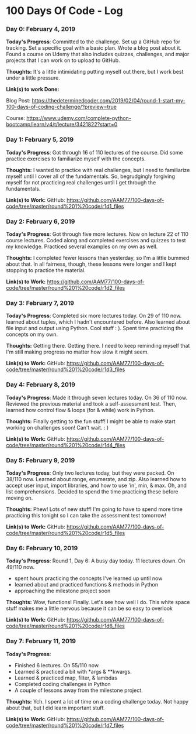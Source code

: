 # 100 Days Of Code - Log

### Day 0: February 4, 2019

**Today's Progress**: Committed to the challenge. Set up a GitHub repo for tracking. Set a specific goal with a basic plan. Wrote a blog post about it. Found a course on Udemy that also includes quizzes, challenges, and major projects that I can work on to upload to GitHub.

**Thoughts:** It's a little intimidating putting myself out there, but I work best under a little pressure.

**Link(s) to work Done:**

Blog Post:
https://thedeterminedcoder.com/2019/02/04/round-1-start-my-100-days-of-coding-challenge/?preview=true

Course:
https://www.udemy.com/complete-python-bootcamp/learn/v4/t/lecture/3421822?start=0

### Day 1: February 5, 2019

**Today's Progress**:
Got through 16 of 110 lectures of the course.
Did some practice exercises to familiarize myself with the concepts.


**Thoughts:**
I wanted to practice with real challenges, but I need to familiarize myself until I cover all of the fundamentals. So, begrudgingly forgiving myself for not practicing real challenges until I get through the fundamentals.

**Link(s) to Work:**
GitHub:
https://github.com/AAM77/100-days-of-code/tree/master/round%201%20code/r1d1_files


### Day 2: February 6, 2019

**Today's Progress**:
Got through five more lectures. Now on lecture 22 of 110 course lectures. Coded along and completed exercises and quizzes to test my knowledge. Practiced several examples on my own as well.


**Thoughts:**
I completed fewer lessons than yesterday, so I'm a little bummed about that. In all fairness, though, these lessons were longer and I kept stopping to practice the material.

**Link(s) to Work:**
https://github.com/AAM77/100-days-of-code/tree/master/round%201%20code/r1d2_files


### Day 3: February 7, 2019

**Today's Progress**:
Completed six more lectures today. On 29 of 110 now. learned about tuples, which I hadn't encountered before. Also learned about file input and output using Python. Cool stuff : ). Spent time practicing the concepts on my own.


**Thoughts:**
Getting there. Getting there. I need to keep reminding myself that I'm still making progress no matter how slow it might seem.

**Link(s) to Work:**
GitHub:
https://github.com/AAM77/100-days-of-code/tree/master/round%201%20code/r1d3_files

### Day 4: February 8, 2019

**Today's Progress**:
Made it through seven lectures today. On 36 of 110 now. Reviewed the previous material and took a self-assessment test. Then, learned how control flow & loops (for & while) work in Python.


**Thoughts:**
Finally getting to the fun stuff! I might be able to make start working on challenges soon! Can't wait. : )

**Link(s) to Work:**
GitHub:
https://github.com/AAM77/100-days-of-code/tree/master/round%201%20code/r1d4_files

### Day 5: February 9, 2019

**Today's Progress**:
Only two lectures today, but they were packed. On 38/110 now. Learned about range, enumerate, and zip. Also learned how to accept user input, import libraries, and how to use 'in', min, & max. Oh, and list comprehensions. Decided to spend the time practicing these before moving on.

**Thoughts:**
Phew! Lots of new stuff! I'm going to have to spend more time practicing this tonight so I can take the assessment test tomorrow!

**Link(s) to Work:**
GitHub:
https://github.com/AAM77/100-days-of-code/tree/master/round%201%20code/r1d5_files


### Day 6: February 10, 2019

**Today's Progress**:
Round 1, Day 6: A busy day today. 11 lectures down. On 49/110 now.
- spent hours practicing the concepts I've learned up until now
- learned about and practiced functions & methods in Python
- approaching the milestone project soon

**Thoughts:**
Wow, functions! Finally. Let's see how well I do. This white space stuff makes me a little nervous because it can be so easy to overlook

**Link(s) to Work:**
GitHub:
https://github.com/AAM77/100-days-of-code/tree/master/round%201%20code/r1d6_files

### Day 7: February 11, 2019

**Today's Progress**:
- Finished 6 lectures. On 55/110 now.
- Learned & practiced a bit with *args & **kwargs.
- Learned & practiced map, filter, & lambdas
- Completed coding challenges in Python
- A couple of lessons away from the milestone project.



**Thoughts:**
Ych. I spent a lot of time on a coding challenge today. Not happy about that, but I did learn important stuff.

**Link(s) to Work:**
GitHub:
https://github.com/AAM77/100-days-of-code/tree/master/round%201%20code/r1d7_files
